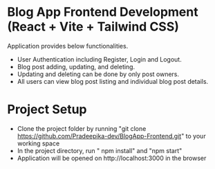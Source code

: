 # Blog App Frontend Development (React + Vite + Tailwind CSS)

Application provides below functionalities.
<ul>
    <li class='circle'>User Authentication including Register, Login and Logout.</li>
    <li class='circle'>Blog post adding, updating, and deleting.</li>
    <li class='circle'>Updating and deleting can be done by only post owners.</li>
    <li class='circle'>All users can view blog post listing and individual blog post details.</li>
  </ul>
     
# Project Setup
  - Clone the project folder by running "git clone https://github.com/Pradeepika-dev/BlogApp-Frontend.git" to your working space
  - In the project directory, run " npm install" and "npm start"
  - Application will be opened on http://localhost:3000 in the browser 


